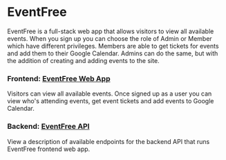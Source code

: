 # EventFree
EventFree is a full-stack web app that allows visitors to view all available events. When you sign up you can choose the role of Admin or Member which have different privileges. Members are able to get tickets for events and add them to their Google Calendar. Admins can do the same, but with the addition of creating and adding events to the site.

### Frontend: <a href="https://eventfree-events.netlify.app/">EventFree Web App</a>
Visitors can view all available events. Once signed up as a user you can view who's attending events, get event tickets and add events to Google Calendar.

### Backend: <a href="https://events-app-api-nlkr.onrender.com/api">EventFree API</a>
View a description of available endpoints for the backend API that runs EventFree frontend web app.